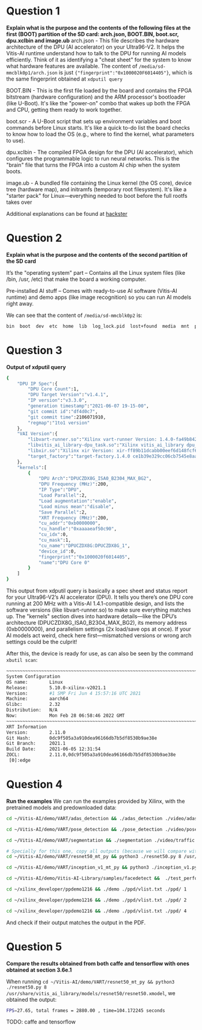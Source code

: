 
# Question 1
**Explain what is the purpose and the contents of the following files at the first (BOOT) partition of the SD card: arch.json, BOOT.BIN, boot.scr, dpu.xclbin and image.ub**
arch.json - This file describes the hardware architecture of the DPU (AI accelerator) on your Ultra96-V2. It helps the Vitis-AI runtime understand how to talk to the DPU for running AI models efficiently. Think of it as identifying a "cheat sheet" for the system to know what hardware features are available.
The content of `/media/sd-mmcblk0p1/arch.json` is just `{"fingerprint":"0x1000020F6014405"}`, which is the same fingerprint obtained at `xdputil query`

BOOT.BIN - This is the first file loaded by the board and contains the FPGA bitstream (hardware configuration) and the ARM processor's bootloader (like U-Boot). It's like the "power-on" combo that wakes up both the FPGA and CPU, getting them ready to work together.

boot.scr - A U-Boot script that sets up environment variables and boot commands before Linux starts. It's like a quick to-do list the board checks to know how to load the OS (e.g., where to find the kernel, what parameters to use).

dpu.xclbin - The compiled FPGA design for the DPU (AI accelerator), which configures the programmable logic to run neural networks. This is the "brain" file that turns the FPGA into a custom AI chip when the system boots.

image.ub - A bundled file containing the Linux kernel (the OS core), device tree (hardware map), and initramfs (temporary root filesystem). It's like a "starter pack" for Linux—everything needed to boot before the full rootfs takes over

Additional explanations can be found at [hackster]([url](https://www.hackster.io/AlbertaBeef/vitis-ai-1-4-flow-for-avnet-vitis-platforms-5ebc3f))

# Question 2
**Explain what is the purpose and the contents of the second partition of the SD card**

It’s the "operating system" part – Contains all the Linux system files (like /bin, /usr, /etc) that make the board a working computer.

Pre-installed AI stuff – Comes with ready-to-use AI software (Vitis-AI runtime) and demo apps (like image recognition) so you can run AI models right away.

We can see that the content of `/media/sd-mmcblk0p2` is:
```bash
bin  boot  dev  etc  home  lib  log_lock.pid  lost+found  media  mnt  proc  run  sbin  sys  tmp  usr  var
```

# Question 3
**Output of xdputil query**
```bash
{
    "DPU IP Spec":{
        "DPU Core Count":1,
        "DPU Target Version":"v1.4.1",
        "IP version":"v3.3.0",
        "generation timestamp":"2021-06-07 19-15-00",
        "git commit id":"df4d0c7",
        "git commit time":2106071910,
        "regmap":"1to1 version"
    },
    "VAI Version":{
        "libvart-runner.so":"Xilinx vart-runner Version: 1.4.0-fa49b842f283242091476cf8e1ae4d242a2a838e 585 2021-07-13-18:50:52 ",
        "libvitis_ai_library-dpu_task.so":"Xilinx vitis_ai_library dpu_task Version: 1.4.0-93d2e0097889ccebb5f1256e0afe8409de81f482 585 2021-07-13 10:54:30 [UTC] ",
        "libxir.so":"Xilinx xir Version: xir-ff89b11dcabb00eef6d148fcf660c8e6d02eb184 2021-07-13-18:49:08",
        "target_factory":"target-factory.1.4.0 ce1b39e329cc06cb7545e8aa39174fb8b9969f0b"
    },
    "kernels":[
        {
            "DPU Arch":"DPUCZDX8G_ISA0_B2304_MAX_BG2",
            "DPU Frequency (MHz)":200,
            "IP Type":"DPU",
            "Load Parallel":2,
            "Load augmentation":"enable",
            "Load minus mean":"disable",
            "Save Parallel":2,
            "XRT Frequency (MHz)":200,
            "cu_addr":"0xb0000000",
            "cu_handle":"0xaaaaeaf50c90",
            "cu_idx":0,
            "cu_mask":1,
            "cu_name":"DPUCZDX8G:DPUCZDX8G_1",
            "device_id":0,
            "fingerprint":"0x1000020f6014405",
            "name":"DPU Core 0"
        }
    ]
}
```

This output from xdputil query is basically a spec sheet and status report for your Ultra96-V2’s AI accelerator (DPU). It tells you there’s one DPU core running at 200 MHz with a Vitis-AI 1.4.1-compatible design, and lists the software versions (like libvart-runner.so) to make sure everything matches up. The "kernels" section dives into hardware details—like the DPU’s architecture (DPUCZDX8G_ISA0_B2304_MAX_BG2), its memory address (0xb0000000), and parallelism settings (2x load/save ops at once). If your AI models act weird, check here first—mismatched versions or wrong arch settings could be the culprit!

After this, the device is ready for use, as can also be seen by the command `xbutil scan`:
```bash
~~~~~~~~~~~~~~~~~~~~~~~~~~~~~~~~~~~~~~~~~~~~~~~~~~~~~~~~~~~~~~~~~~~~~~~~~~~~~~~~
System Configuration
OS name:        Linux
Release:        5.10.0-xilinx-v2021.1
Version:        #1 SMP Fri Jun 4 15:57:16 UTC 2021
Machine:        aarch64
Glibc:          2.32
Distribution:   N/A
Now:            Mon Feb 28 06:58:46 2022 GMT
~~~~~~~~~~~~~~~~~~~~~~~~~~~~~~~~~~~~~~~~~~~~~~~~~~~~~~~~~~~~~~~~~~~~~~~~~~~~~~~~
XRT Information
Version:        2.11.0
Git Hash:       0dc9f505a3a910dea96166db7b5df8530b9ae38e
Git Branch:     2021.1
Build Date:     2021-06-05 12:31:54
ZOCL:           2.11.0,0dc9f505a3a910dea96166db7b5df8530b9ae38e
 [0]:edge
```

# Question 4
**Run the examples**
We can run the examples provided by Xilinx, with the pretrained models and predownloaded data:
```bash
cd ~/Vitis-AI/demo/VART/adas_detection && ./adas_detection ./video/adas.avi /usr/share/vitis_ai_library/models/yolov3_adas_pruned_0_9/yolov3_adas_pruned_0_9.xmodel

cd ~/Vitis-AI/demo/VART/pose_detection && ./pose_detection ./video/pose.mp4 /usr/share/vitis_ai_library/models/sp_net/sp_net.xmodel /usr/share/vitis_ai_library/models/ssd_pedestrian_pruned_0_97/ssd_pedestrian_pruned_0_97.xmodel

cd ~/Vitis-AI/demo/VART/segmentation && ./segmentation ./video/traffic.mp4 /usr/share/vitis_ai_library/models/fpn/fpn.xmodel

# Specially for this one, copy all outputs (because we will compare with part 3)
cd ~/Vitis-AI/demo/VART/resnet50_mt_py && python3 ./resnet50.py 8 /usr/share/vitis_ai_library/models/resnet50/resnet50.xmodel

cd ~/Vitis-AI/demo/VART/inception_v1_mt_py && python3 ./inception_v1.py 8 /usr/share/vitis_ai_library/models/inception_v1/inception_v1.xmodel

cd ~/Vitis-AI/demo/Vitis-AI-Library/samples/facedetect &&  ./test_performance_facedetect densebox_640_360 ./test_performance_facedetect.list

cd ~/xilinx_developer/ppdemo1216 && ./demo ./ppd/vlist.txt ./ppd/ 1

cd ~/xilinx_developer/ppdemo1216 && ./demo ./ppd/vlist.txt ./ppd/ 2

cd ~/xilinx_developer/ppdemo1216 && ./demo ./ppd/vlist.txt ./ppd/ 4
```
And check if their output matches the output in the PDF.


# Question 5
**Compare the results obtained from both caffe and tensorflow with ones obtained at section 3.6e.1**

When running `cd ~/Vitis-AI/demo/VART/resnet50_mt_py && python3 ./resnet50.py 8 /usr/share/vitis_ai_library/models/resnet50/resnet50.xmodel`, we obtained the output:
```bash
FPS=27.65, total frames = 2880.00 , time=104.172245 seconds
```


TODO: caffe and tensorflow

